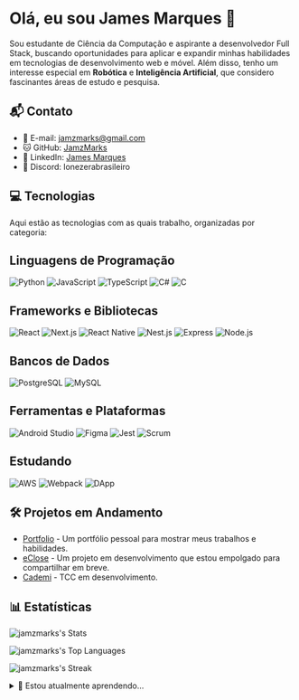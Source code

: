 # Olá, eu sou James Marques 👋

Sou estudante de Ciência da Computação e aspirante a desenvolvedor Full Stack, buscando oportunidades para aplicar e expandir minhas habilidades em tecnologias de desenvolvimento web e móvel. Além disso, tenho um interesse especial em **Robótica** e **Inteligência Artificial**, que considero fascinantes áreas de estudo e pesquisa.


## 📬 Contato
- 📧 E-mail: [jamzmarks@gmail.com](mailto:jamzmarks@gmail.com)
- 🐱 GitHub: [JamzMarks](https://github.com/JamzMarks)
- 🔗 LinkedIn: [James Marques](https://www.linkedin.com/in/james-marques-48828422b/)
- 💬 Discord: lonezerabrasileiro


## 💻 Tecnologias
Aqui estão as tecnologias com as quais trabalho, organizadas por categoria:

## Linguagens de Programação  
![Python](https://img.shields.io/badge/Python-3776AB?style=flat-square&logo=python&logoColor=white) ![JavaScript](https://img.shields.io/badge/JavaScript-F7DF1E?style=flat-square&logo=javascript&logoColor=black) ![TypeScript](https://img.shields.io/badge/TypeScript-3178C6?style=flat-square&logo=typescript&logoColor=white) ![C#](https://img.shields.io/badge/C%23-239120?style=flat-square&logo=c-sharp&logoColor=white) ![C](https://img.shields.io/badge/C-00599C?style=flat-square&logo=c&logoColor=white)  

## Frameworks e Bibliotecas  
![React](https://img.shields.io/badge/React-20232A?style=flat-square&logo=react&logoColor=61DAFB) ![Next.js](https://img.shields.io/badge/Next.js-000000?style=flat-square&logo=next.js&logoColor=white) ![React Native](https://img.shields.io/badge/React_Native-20232A?style=flat-square&logo=react&logoColor=61DAFB) ![Nest.js](https://img.shields.io/badge/Nest.js-E0234E?style=flat-square&logo=nestjs&logoColor=white) ![Express](https://img.shields.io/badge/Express-000000?style=flat-square&logo=express&logoColor=white) ![Node.js](https://img.shields.io/badge/Node.js-43853D?style=flat-square&logo=node.js&logoColor=white)  

## Bancos de Dados  
![PostgreSQL](https://img.shields.io/badge/PostgreSQL-336791?style=flat-square&logo=postgresql&logoColor=white) ![MySQL](https://img.shields.io/badge/MySQL-4479A1?style=flat-square&logo=mysql&logoColor=white)  

## Ferramentas e Plataformas  
![Android Studio](https://img.shields.io/badge/Android_Studio-3DDC84?style=flat-square&logo=android-studio&logoColor=white) ![Figma](https://img.shields.io/badge/Figma-F24E1E?style=flat-square&logo=figma&logoColor=white) ![Jest](https://img.shields.io/badge/Jest-C21325?style=flat-square&logo=jest&logoColor=white) ![Scrum](https://img.shields.io/badge/Scrum-6DB33F?style=flat-square&logo=scrumalliance&logoColor=white)  

## Estudando  
![AWS](https://img.shields.io/badge/AWS-FF9900?style=flat-square&logo=amazon-aws&logoColor=white) ![Webpack](https://img.shields.io/badge/Webpack-8DD6F9?style=flat-square&logo=webpack&logoColor=black) ![DApp](https://img.shields.io/badge/DApp-282C34?style=flat-square&logo=ethereum&logoColor=white)  
 

## 🛠 Projetos em Andamento
- [Portfolio](https://github.com/JamzMarks/Portfolio) - Um portfólio pessoal para mostrar meus trabalhos e habilidades.
- [eClose](https://github.com/JamzMarks/eClose) - Um projeto em desenvolvimento que estou empolgado para compartilhar em breve.
- [Cademi](https://github.com/JamzMarks/Cademi) - TCC em desenvolvimento.

## 📊 Estatísticas
![jamzmarks's Stats](https://github-readme-stats.vercel.app/api?username=jamzmarks&theme=vue-dark&show_icons=true&hide_border=true&count_private=true)

![jamzmarks's Top Languages](https://github-readme-stats.vercel.app/api/top-langs/?username=jamzmarks&theme=vue-dark&show_icons=true&hide_border=true&layout=compact)

![jamzmarks's Streak](https://github-readme-streak-stats.herokuapp.com/?user=jamzmarks&theme=vue-dark&hide_border=true)

<details>
  <summary>🌱 Estou atualmente aprendendo...</summary>
  
  Estou dedicando tempo para aprofundar meu conhecimento em tecnologias front-end modernas como React e TypeScript, além de explorar mais sobre inteligência artificial aplicada à robótica.
</details>

